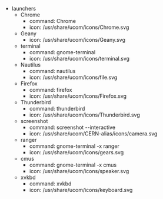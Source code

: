 - launchers
    - Chrome
        - command: Chrome
        - icon: /usr/share/ucom/icons/Chrome.svg
    - Geany
        - icon: /usr/share/ucom/icons/Geany.svg
    - terminal
        - command: gnome-terminal
        - icon: /usr/share/ucom/icons/terminal.svg
    - Nautilus
        - command: nautilus
        - icon: /usr/share/ucom/icons/file.svg
    - Firefox
        - command: firefox
        - icon: /usr/share/ucom/icons/Firefox.svg
    - Thunderbird
        - command: thunderbird
        - icon: /usr/share/ucom/icons/Thunderbird.svg
    - screenshot
        - command: screenshot --interactive
        - icon: /usr/share/ucom/CERN-alias/icons/camera.svg
    - ranger
        - command: gnome-terminal -x ranger
        - icon: /usr/share/ucom/icons/gears.svg
    - cmus
        - command: gnome-terminal -x cmus
        - icon: /usr/share/ucom/icons/speaker.svg
    - xvkbd
        - command: xvkbd
        - icon: /usr/share/ucom/icons/keyboard.svg
